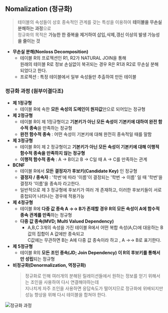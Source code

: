 ## Nomalization (정규화)
> 테이블의 속성들이 상호 종속적인 관계를 갖는 특성을 이용하여 **테이블을 무손실 분해하는 과정**으로<br>정규화의 목적은 **가능한 한 중복을 제거하여 삽입,삭제,갱신 이상의 발생 가능성을 줄이는 것**
- **무손실 분해(Nonloss Decomposition)**
    - 테이블 R의 프로젝션인 R1, R2가 NATURAL JOIN을 통해 <br>원래의 테이블 R로 정보 손실없이 복귀되는 경우 R은 R1과 R2로 무손실 분해 되었다고 한다.
    - 프로젝션 : 특정 테이블에서 일부 속성들만 추출하여 만든 테이블
    

### 정규화 과정 **(원부이결다조)**
- **제 1정규형**
    - 테이블 R에 속한 **모든 속성의 도메인이 원자값**만으로 되어있는 정규형
- **제 2정규형**
    - 테이블 R이 제 1정규형이고 **기본키가 아닌 모든 속성이 기본키에 대하여 완전 함수적 종속**을 만족하는 정규형
    - **완전 함수적 종속** : 어떤 속성이 기본키에 대해 완전히 종속적일 때를 말함 
- **제 3정규형**
    - 테이블 R이 제 2 정규형이고 **기본키가 아닌 모든 속성이 기본키에 대해 이행적 함수적 종속을 만족하지 않는 정규형**
    - **이행적 함수적 종속** : A → B이고 B → C일 때 A → C를 만족하는 관계
- **BCNF**
    - 테이블 R에서 **모든 결정자가 후보키(Candidate Key)** 인 정규형
    - **결정자 / 종속자** : '학번'에 따라 '이름'이 결정되는 '학번 → 이름' 일 때 '학번'을 결정자 '이름'을 종속자 라고한다.
    - 일반적으로 제 3 정규형에 후보키가 여러 개 존재하고, 이러한 후보키들이 서로 중첩되어 나타나는 경우에 적용가능
- **제 4정규형**
    - 테이블 R에 **다중 값 종속 A →→ B가 존재할 경우 R의 모든 속성이 A에 함수적 종속 관계를 만족**하는 정규형
    - **다중 값 종속(MVD; Multi Valued Dependency)** 
        - A,B,C 3개의 속성을 가진 테이블 R에서 어떤 복합 속성(A,C)에 대응하는 B 값의 집합이 A 값에만 종속되고<br> C값에는 무관하면 B는 A에 다중 값 종속이라 하고 , A →→ B로 표기한다.
- **제 5정규형**
    - 테이블 R의 **모든 조인 종속(JD; Join Dependency) 이 R의 후보키를 통해서만 성립**되는 정규형
- **비정규화(Denormalization, 역정규화)**
    >정규화로 인해 여러개의 분해된 릴레이션들에서 원하는 정보를 얻기 위해서는 조인을 사용하여 다시 연결해야하는데<br> 지나치게 자주 조인을 사용하면 응답속도가 떨어지므로 정규화에 위배되지만 성능 향상을 위해 다시 테이블을 합쳐야 한다.
    

![정규화 과정](https://user-images.githubusercontent.com/60641307/80908002-e5c7c580-8d56-11ea-913d-62c14dc847b6.png)
